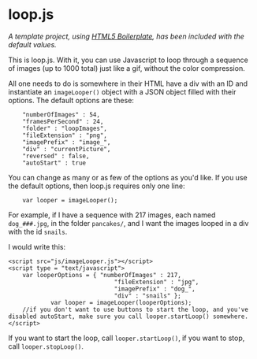 loop.js
=====

*A template project, using [HTML5 Boilerplate](http://html5boilerplate.com/), has been included with the default values.*

This is loop.js. With it, you can use Javascript to loop through a sequence of images (up to 1000 total) just like a gif, without the color compression.

All one needs to do is somewhere in their HTML have a div with an ID and instantiate an `imageLooper()` object with a JSON object filled with their options. The default options are these:

        "numberOfImages" : 54,
        "framesPerSecond" : 24,
        "folder" : "loopImages",
        "fileExtension" : "png",
        "imagePrefix" : "image_",
        "div" : "currentPicture",
        "reversed" : false,
        "autoStart" : true
        
You can change as many or as few of the options as you'd like. If you use the default options, then loop.js requires only one line:
        
        var looper = imageLooper();

For example, if I have a sequence with 217 images, each named `dog_###.jpg`, in the folder `pancakes/`, and I want the images looped in a div with the id `snails`.

I would write this:

	<script src="js/imageLooper.js"></script>
	<script type = "text/javascript">
		var looperOptions = { "numberOfImages" : 217,
                                  "fileExtension" : "jpg",
                                  "imagePrefix" : "dog_",
                                  "div" : "snails" };
                var looper = imageLooper(looperOptions);
		//if you don't want to use buttons to start the loop, and you've disabled autoStart, make sure you call looper.startLoop() somewhere.	</script>

If you want to start the loop, call `looper.startLoop()`, if you want to stop, call `looper.stopLoop()`.

